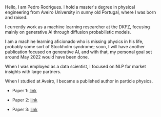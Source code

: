 Hello, I am Pedro Rodrigues. I hold a master's degree in physical engineering from Aveiro University in sunny old Portugal, where I was born and raised. 

I currently work as a machine learning researcher at the DKFZ, focusing mainly on generative AI through diffusion probabilistic models.  

I am a machine learning aficionado who is missing physics in his life, probably some sort of Stockholm syndrome; soon, I will have another publication focused on generative AI, and with that, my personal goal set around May 2022 would have been done.  

When I was employed as a data scientist, I focused on NLP for market insights with large partners. 

When I studied at Aveiro, I became a published author in particle physics.
  
 - Paper 1: [link](https://arxiv.org/abs/1912.11882) 

 - Paper 2: [link](https://arxiv.org/abs/2106.06425)

 - Paper 3: [link](https://www.mdpi.com/2072-6694/16/2/415)
